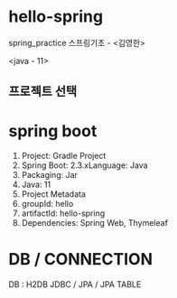 # hello-spring
spring_practice 
스프링기초 - <김영한>

<java - 11>
## 프로젝트 선택  
# spring boot
1. Project: Gradle Project
2. Spring Boot: 2.3.xLanguage: Java
3. Packaging: Jar
4. Java: 11
5. Project Metadata
6. groupId: hello
7. artifactId: hello-spring
8. Dependencies: Spring Web, Thymeleaf
# DB / CONNECTION
DB : H2DB
JDBC / JPA / JPA TABLE

